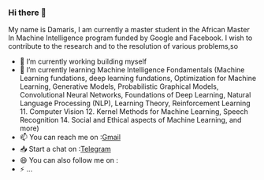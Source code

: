 ### Hi there 👋
My name is Damaris, I am currently a master student in the African Master In Machine Intelligence program funded by Google and Facebook. I wish to contribute to the research and to the resolution of various problems,so 
<!--
**ndams55/ndams55** is a ✨ _special_ ✨ repository because its `README.md` (this file) appears on your GitHub profile.

Here are some ideas to get you started:
-->
- 🔭 I’m currently working building myself 
- 🌱 I’m currently learning Machine Intelligence Fondamentals (Machine Learning fundations, deep learning fundations, Optimization for Machine Learning, Generative Models, Probabilistic Graphical Models, Convolutional Neural Networks, Foundations of Deep Learning, Natural Language Processing (NLP), Learning Theory, Reinforcement Learning 11. Computer Vision 12. Kernel Methods for Machine Learning, Speech Recognition 14. Social and Ethical aspects of Machine Learning, and more)
- 📫 You can reach me on :[Gmail](dsndjebayi@aimsammi.org)
- 📥️ Start a chat on :[Telegram](https://t.me/@Ndam_s)
- 😄 You can also follow me on : 
- ⚡  ...

